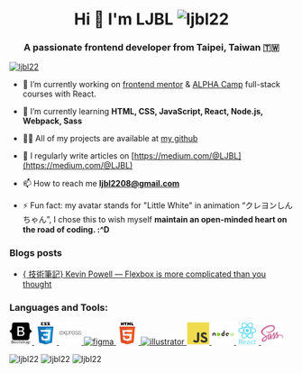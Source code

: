 <h1 align="center">Hi 👋 I'm LJBL <img src="https://komarev.com/ghpvc/?username=ljbl22&label=Profile%20views&color=0e75b6&style=flat" alt="ljbl22" /></h1> 
<h3 align="center">A passionate frontend developer from Taipei, Taiwan 🇹🇼</h3>
<p align="left"> <a href="https://github.com/ryo-ma/github-profile-trophy"><img src="https://github-profile-trophy.vercel.app/?username=ljbl22&title=Repositories,Commits,Followers,Stars&theme=juicyfresh" alt="ljbl22" /></a> </p>

- 🔭 I’m currently working on [frontend mentor](https://www.frontendmentor.io/) & [ALPHA Camp](https://tw.alphacamp.co/) full-stack courses with React.

- 🌱 I’m currently learning **HTML, CSS, JavaScript, React, Node.js, Webpack, Sass**

- 👨‍💻 All of my projects are available at [my github](https://github.com/LJBL22?tab=repositories)

- 📝 I regularly write articles on [https://medium.com/@LJBL](https://medium.com/@LJBL)

- 📫 How to reach me **ljbl2208@gmail.com**

- ⚡ Fun fact: my avatar stands for "Little White" in animation “クレヨンしんちゃん”, I chose this to wish myself **maintain an open-minded heart on the road of coding. :^D**

### Blogs posts
<!-- BLOG-POST-LIST:START -->
- [{ 技術筆記} Kevin Powell — Flexbox is more complicated than you thought](https://medium.com/@LJBL/notes-flex-item-fe441ffa9a?source=rss-df973506d981------2)
<!-- BLOG-POST-LIST:END -->

<h3 align="left">Languages and Tools:</h3>
<p align="left"> <a href="https://getbootstrap.com" target="_blank" rel="noreferrer"> <img src="https://raw.githubusercontent.com/devicons/devicon/master/icons/bootstrap/bootstrap-plain-wordmark.svg" alt="bootstrap" width="40" height="40"/> </a> <a href="https://www.w3schools.com/css/" target="_blank" rel="noreferrer"> <img src="https://raw.githubusercontent.com/devicons/devicon/master/icons/css3/css3-original-wordmark.svg" alt="css3" width="40" height="40"/> </a> <a href="https://expressjs.com" target="_blank" rel="noreferrer"> <img src="https://raw.githubusercontent.com/devicons/devicon/master/icons/express/express-original-wordmark.svg" alt="express" width="40" height="40"/> </a> <a href="https://www.figma.com/" target="_blank" rel="noreferrer"> <img src="https://www.vectorlogo.zone/logos/figma/figma-icon.svg" alt="figma" width="40" height="40"/> </a> <a href="https://www.w3.org/html/" target="_blank" rel="noreferrer"> <img src="https://raw.githubusercontent.com/devicons/devicon/master/icons/html5/html5-original-wordmark.svg" alt="html5" width="40" height="40"/> </a> <a href="https://www.adobe.com/in/products/illustrator.html" target="_blank" rel="noreferrer"> <img src="https://www.vectorlogo.zone/logos/adobe_illustrator/adobe_illustrator-icon.svg" alt="illustrator" width="40" height="40"/> </a> <a href="https://developer.mozilla.org/en-US/docs/Web/JavaScript" target="_blank" rel="noreferrer"> <img src="https://raw.githubusercontent.com/devicons/devicon/master/icons/javascript/javascript-original.svg" alt="javascript" width="40" height="40"/> </a> <a href="https://nodejs.org" target="_blank" rel="noreferrer"> <img src="https://raw.githubusercontent.com/devicons/devicon/master/icons/nodejs/nodejs-original-wordmark.svg" alt="nodejs" width="40" height="40"/> </a> <a href="https://reactjs.org/" target="_blank" rel="noreferrer"> <img src="https://raw.githubusercontent.com/devicons/devicon/master/icons/react/react-original-wordmark.svg" alt="react" width="40" height="40"/> </a> <a href="https://sass-lang.com" target="_blank" rel="noreferrer"> <img src="https://raw.githubusercontent.com/devicons/devicon/master/icons/sass/sass-original.svg" alt="sass" width="40" height="40"/> </a> </p>


<p>
  <img height="140px" src="https://github-readme-stats.vercel.app/api?username=ljbl22&show_icons=true&locale=en&theme=dracula" alt="ljbl22" />
  <img height="140px" src="https://github-readme-streak-stats.herokuapp.com/?user=ljbl22&theme=dracula" alt="ljbl22" />
  <img height="140px" src="https://github-readme-stats.vercel.app/api/top-langs?username=ljbl22&show_icons=true&locale=en&layout=compact&theme=dracula" alt="ljbl22" />
</p>
